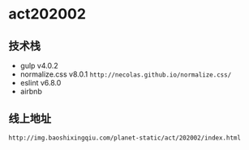 # act202002

## 技术栈

- gulp v4.0.2
- normalize.css v8.0.1 `http://necolas.github.io/normalize.css/`
- eslint v6.8.0
- airbnb

## 线上地址
`http://img.baoshixingqiu.com/planet-static/act/202002/index.html`
